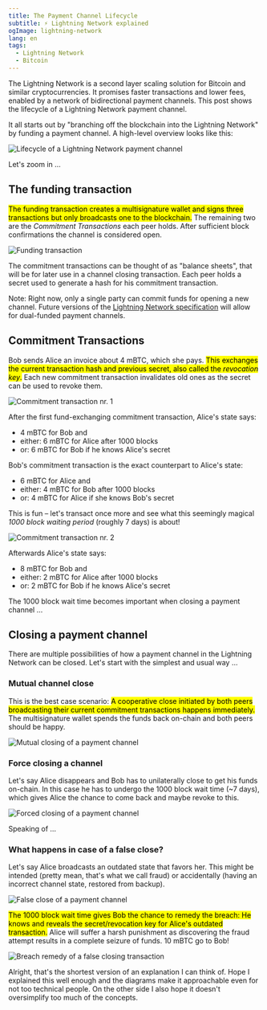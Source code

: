 ```yaml
---
title: The Payment Channel Lifecycle
subtitle: ⚡️ Lightning Network explained
ogImage: lightning-network
lang: en
tags:
  - Lightning Network
  - Bitcoin
---
```


The Lightning Network is a second layer scaling solution for Bitcoin and similar cryptocurrencies.
It promises faster transactions and lower fees, enabled by a network of bidirectional payment channels.
This post shows the lifecycle of a Lightning Network payment channel.

It all starts out by "branching off the blockchain into the Lightning Network" by funding a payment channel.
A high-level overview looks like this:

![Lifecycle of a Lightning Network payment channel](/files/lightning-network/payment-channel-lifecycle.svg)

 Let's zoom in …

## The funding transaction

<mark>The funding transaction creates a multisignature wallet and signs three transactions but only broadcasts one to the blockchain.</mark>
The remaining two are the *Commitment Transactions* each peer holds.
After sufficient block confirmations the channel is considered open.

![Funding transaction](/files/lightning-network/funding-transaction.svg)

The commitment transactions can be thought of as "balance sheets", that will be for later use in a channel closing transaction.
Each peer holds a secret used to generate a hash for his commitment transaction.

Note: Right now, only a single party can commit funds for opening a new channel.
Future versions of the [Lightning Network specification](https://github.com/lightningnetwork/lightning-rfc) will allow for dual-funded payment channels.

## Commitment Transactions

Bob sends Alice an invoice about 4 mBTC, which she pays.
<mark>This exchanges the current transaction hash and previous secret, also called the *revocation key*.</mark>
Each new commitment transaction invalidates old ones as the secret can be used to revoke them.

![Commitment transaction nr. 1](/files/lightning-network/commitment-transaction-1.svg)

After the first fund-exchanging commitment transaction, Alice's state says:

- 4 mBTC for Bob and
- either: 6 mBTC for Alice after 1000 blocks
- or: 6 mBTC for Bob if he knows Alice's secret

Bob's commitment transaction is the exact counterpart to Alice's state:

- 6 mBTC for Alice and
- either: 4 mBTC for Bob after 1000 blocks
- or: 4 mBTC for Alice if she knows Bob's secret

This is fun – let's transact once more and see what this seemingly magical *1000 block waiting period* (roughly 7 days) is about!

![Commitment transaction nr. 2](/files/lightning-network/commitment-transaction-2.svg)

Afterwards Alice's state says:

- 8 mBTC for Bob and
- either: 2 mBTC for Alice after 1000 blocks
- or: 2 mBTC for Bob if he knows Alice's secret

The 1000 block wait time becomes important when closing a payment channel …

## Closing a payment channel

There are multiple possibilities of how a payment channel in the Lightning Network can be closed.
Let's start with the simplest and usual way …

### Mutual channel close

This is the best case scenario:
<mark>A cooperative close initiated by both peers broadcasting their current commitment transactions happens immediately.</mark>
The multisignature wallet spends the funds back on-chain and both peers should be happy.

![Mutual closing of a payment channel](/files/lightning-network/closing-transaction-mutual.svg)

### Force closing a channel

Let's say Alice disappears and Bob has to unilaterally close to get his funds on-chain.
In this case he has to undergo the 1000 block wait time (~7 days), which gives Alice the chance to come back and maybe revoke to this.

![Forced closing of a payment channel](/files/lightning-network/closing-transaction-forced.svg)

Speaking of …

### What happens in case of a false close?

Let's say Alice broadcasts an outdated state that favors her.
This might be intended (pretty mean, that's what we call fraud) or accidentally (having an incorrect channel state, restored from backup).

![False close of a payment channel](/files/lightning-network/closing-transaction-false.svg)

<mark>The 1000 block wait time gives Bob the chance to remedy the breach:
He knows and reveals the secret/revocation key for Alice's outdated transaction.</mark>
Alice will suffer a harsh punishment as discovering the fraud attempt results in a complete seizure of funds.
10 mBTC go to Bob!

![Breach remedy of a false closing transaction](/files/lightning-network/closing-transaction-remedy.svg)

Alright, that's the shortest version of an explanation I can think of.
Hope I explained this well enough and the diagrams make it approachable even for not too technical people.
On the other side I also hope it doesn't oversimplify too much of the concepts.
